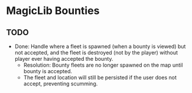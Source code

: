 # MagicLib Bounties

## TODO

- Done: Handle where a fleet is spawned (when a bounty is viewed) but not accepted, and the fleet is destroyed (not by
  the player) without player ever having accepted the bounty.
    - Resolution: Bounty fleets are no longer spawned on the map until bounty is accepted.
    - The fleet and location will still be persisted if the user does not accept, preventing scumming.